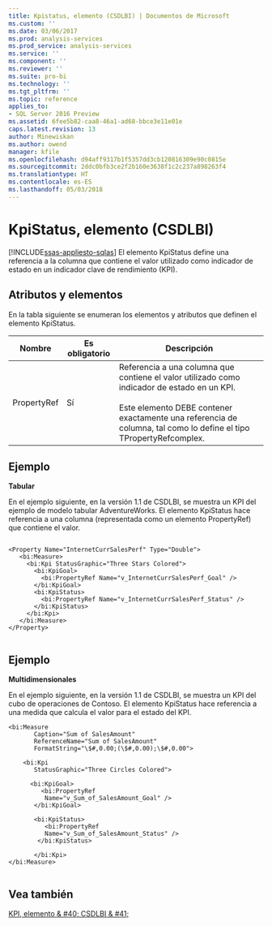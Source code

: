 ```yaml
---
title: Kpistatus, elemento (CSDLBI) | Documentos de Microsoft
ms.custom: ''
ms.date: 03/06/2017
ms.prod: analysis-services
ms.prod_service: analysis-services
ms.service: ''
ms.component: ''
ms.reviewer: ''
ms.suite: pro-bi
ms.technology: ''
ms.tgt_pltfrm: ''
ms.topic: reference
applies_to:
- SQL Server 2016 Preview
ms.assetid: 6fee5b82-caa8-46a1-ad68-bbce3e11e01e
caps.latest.revision: 13
author: Minewiskan
ms.author: owend
manager: kfile
ms.openlocfilehash: d94aff9317b1f5357dd3cb120816309e90c0815e
ms.sourcegitcommit: 2ddc0bfb3ce2f2b160e3638f1c2c237a898263f4
ms.translationtype: HT
ms.contentlocale: es-ES
ms.lasthandoff: 05/03/2018
---
```

# <a name="kpistatus-element-csdlbi"></a>KpiStatus, elemento (CSDLBI)
[!INCLUDE[ssas-appliesto-sqlas](../../../includes/ssas-appliesto-sqlas.md)]
  El elemento KpiStatus define una referencia a la columna que contiene el valor utilizado como indicador de estado en un indicador clave de rendimiento (KPI).  
  
## <a name="elements-and-attributes"></a>Atributos y elementos  
 En la tabla siguiente se enumeran los elementos y atributos que definen el elemento KpiStatus.  
  
|Nombre|Es obligatorio|Descripción|  
|----------|-----------------|-----------------|  
|PropertyRef|Sí|Referencia a una columna que contiene el valor utilizado como indicador de estado en un KPI.<br /><br /> Este elemento DEBE contener exactamente una referencia de columna, tal como lo define el tipo TPropertyRefcomplex.|  
  
## <a name="example"></a>Ejemplo  
 **Tabular**  
  
 En el ejemplo siguiente, en la versión 1.1 de CSDLBI, se muestra un KPI del ejemplo de modelo tabular AdventureWorks. El elemento KpiStatus hace referencia a una columna (representada como un elemento PropertyRef) que contiene el valor.  
  
```  
  
<Property Name="InternetCurrSalesPerf" Type="Double">  
   <bi:Measure>  
     <bi:Kpi StatusGraphic="Three Stars Colored">  
       <bi:KpiGoal>  
         <bi:PropertyRef Name="v_InternetCurrSalesPerf_Goal" />  
       </bi:KpiGoal>  
       <bi:KpiStatus>  
         <bi:PropertyRef Name="v_InternetCurrSalesPerf_Status" />  
       </bi:KpiStatus>  
     </bi:Kpi>  
   </bi:Measure>  
</Property>  
  
```  
  
## <a name="example"></a>Ejemplo  
 **Multidimensionales**  
  
 En el ejemplo siguiente, en la versión 1.1 de CSDLBI, se muestra un KPI del cubo de operaciones de Contoso. El elemento KpiStatus hace referencia a una medida que calcula el valor para el estado del KPI.  
  
```  
<bi:Measure   
       Caption="Sum of SalesAmount"   
       ReferenceName="Sum of SalesAmount"   
       FormatString="\$#,0.00;(\$#,0.00);\$#,0.00">  
  
    <bi:Kpi   
       StatusGraphic="Three Circles Colored">  
  
      <bi:KpiGoal>  
         <bi:PropertyRef   
          Name="v_Sum_of_SalesAmount_Goal" />  
       </bi:KpiGoal>  
  
       <bi:KpiStatus>  
          <bi:PropertyRef   
          Name="v_Sum_of_SalesAmount_Status" />  
        </bi:KpiStatus>  
  
       </bi:Kpi>  
</bi:Measure>  
  
```  
  
## <a name="see-also"></a>Vea también  
 [KPI, elemento & #40; CSDLBI & #41;](../../../analysis-services/tabular-model-programming-compatibility-levels-1050-1103/conceptual-schema-definition-language-csdl/kpi-element-csdlbi.md)  
  
  
